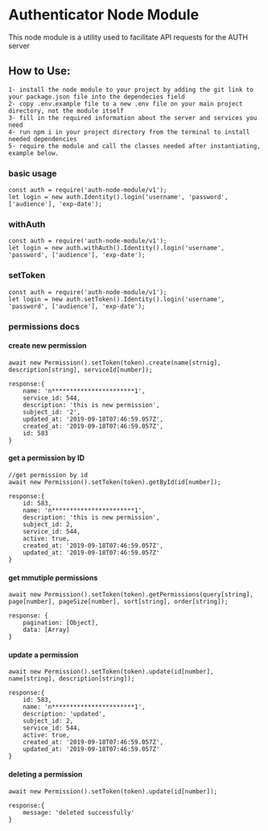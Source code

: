 # Authenticator Node Module

This node module is a utility used to facilitate API requests for the AUTH server 

## How to Use:
    1- install the node module to your project by adding the git link to your package.json file into the dependecies field
    2- copy .env.example file to a new .env file on your main project directory, not the module itself
    3- fill in the required information about the server and services you need
    4- run npm i in your project directory from the terminal to install needed dependencies
    5- require the module and call the classes needed after instantiating, example below.

### basic usage
```ecmascript 6
const auth = require('auth-node-module/v1');
let login = new auth.Identity().login('username', 'password', ['audience'], 'exp-date');
```

### withAuth
```ecmascript 6
const auth = require('auth-node-module/v1');
let login = new auth.withAuth().Identity().login('username', 'password', ['audience'], 'exp-date');
```

### setToken
```ecmascript 6
const auth = require('auth-node-module/v1');
let login = new auth.setToken().Identity().login('username', 'password', ['audience'], 'exp-date');
```

### permissions docs

#### create new permission
```ecmascript 6
await new Permission().setToken(token).create(name[strnig], description[string], serviceId[number]);

response:{ 
    name: 'n***********************1',
    service_id: 544,
    description: 'this is new permission',
    subject_id: '2',
    updated_at: '2019-09-18T07:46:59.057Z',
    created_at: '2019-09-18T07:46:59.057Z',
    id: 583 
} 
````
#### get a permission by ID
```ecmascript 6
//get permission by id
await new Permission().setToken(token).getById(id[number]);

response:{
    id: 583,
    name: 'n***********************1',
    description: 'this is new permission',
    subject_id: 2,
    service_id: 544,
    active: true,
    created_at: '2019-09-18T07:46:59.057Z',
    updated_at: '2019-09-18T07:46:59.057Z' 
}
```
#### get mmutiple permissions
```ecmascript 6
await new Permission().setToken(token).getPermissions(query[string], page[number], pageSize[number], sort[string], order[string]);

response: { 
    pagination: [Object], 
    data: [Array] 
}
```
#### update a permission
```ecmascript 6
await new Permission().setToken(token).update(id[number], name[string], description[string]);

response:{
    id: 583,
    name: 'n***********************1',
    description: 'updated',
    subject_id: 2,
    service_id: 544,
    active: true,
    created_at: '2019-09-18T07:46:59.057Z',
    updated_at: '2019-09-18T07:46:59.057Z' 
}
```
#### deleting a permission
```ecmascript 6
await new Permission().setToken(token).update(id[number]);

response:{
    message: 'deleted successfully'
}
```